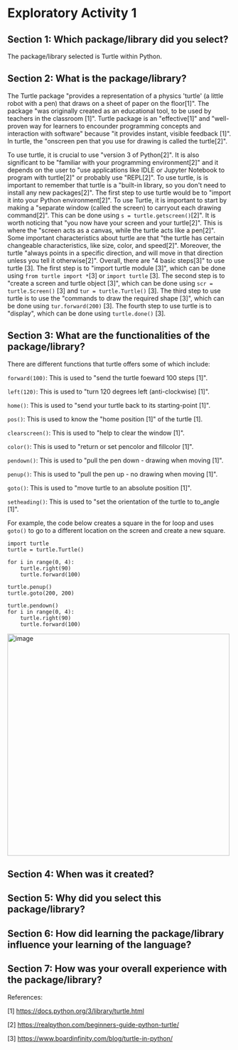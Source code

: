 # Exploratory Activity 1

## Section 1: Which package/library did you select?
   The package/library selected is Turtle within Python.
## Section 2:  What is the package/library?
   The Turtle package "provides a representation of a physics 'turtle' (a little robot with a pen) that draws on a sheet of paper on the floor[1]". The package "was originally created as an educational tool, to be used by teachers in the classroom [1]". Turtle package is an "effective[1]" and "well-proven way for learners to encounder programming concepts and interaction with software" because "it provides instant, visible feedback [1]". In turtle, the "onscreen pen that you use for drawing is called the turtle[2]". 
   
   To use turtle, it is crucial to use "version 3 of Python[2]". It is also significant to be "familiar with your programming environment[2]" and it depends on the user to "use applications like IDLE or Jupyter Notebook to program with turtle[2]" or probably use "REPL[2]". To use turtle, is is important to remember that turtle is a "built-in library, so you don't need to install any new packages[2]". The first step to use turtle would be to "import it into your Python environment[2]". To use Turtle, it is important to start by making a "separate window (called the screen) to carryout each drawing command[2]". This can be done using `s = turtle.getscreen()`[2]". It is worth noticing that "you now have your screen and your turtle[2]". This is where the "screen acts as a canvas, while the turtle acts like a pen[2]". Some important characteristics about turtle are that "the turtle has certain changeable characteristics, like size, color, and speed[2]". Moreover, the turtle "always points in a specific direction, and will move in that direction unless you tell it otherwise[2]".  Overall, there are "4 basic steps[3]" to use turtle [3]. The first step is to "import turtle module [3]", which can be done using `from turtle import *`[3] or `import turtle` [3]. The second step is to "create a screen and turtle object [3]", which can be done using `scr = turtle.Screen()` [3] and `tur = turtle.Turtle()` [3]. The third step to use turtle is to use the "commands to draw the required shape [3]", which can be done using `tur.forward(200)` [3]. The fourth step to use turtle is to "display", which can be done using `turtle.done()` [3].  

## Section 3: What are the functionalities of the package/library?
There are different functions that turtle offers some of which include:

`forward(100)`: This is used to "send the turtle foeward 100 steps [1]".

`left(120)`: This is used to "turn 120 degrees left (anti-clockwise) [1]".

`home()`: This is used to "send your turtle back to its starting-point [1]".

`pos()`: This is used to know the "home position [1]" of the turtle [1]. 

`clearscreen()`: This is used to "help to clear the window [1]".

`color()`: This is used to "return or set pencolor and fillcolor [1]".

`pendown()`: This is used to "pull the pen down - drawing when moving [1]".

`penup()`: This is used to "pull the pen up - no drawing when moving [1]".

`goto()`: This is used to "move turtle to an absolute position [1]". 

`setheading()`: This is used to "set the orientation of the turtle to to_angle [1]".

For example, the code below creates a square in the for loop and uses `goto()` to go to a different location on the screen and create a new square.
```
import turtle
turtle = turtle.Turtle()

for i in range(0, 4):
	turtle.right(90)
	turtle.forward(100)

turtle.penup()
turtle.goto(200, 200)

turtle.pendown()
for i in range(0, 4):
	turtle.right(90)
	turtle.forward(100)

```


<img width="500" alt="image" src="https://github.com/CS2613-WI24-FR01B/exploration-activity-1-invisible-wind-pavitra/assets/113079611/5d14ee82-a369-4c03-8760-7073efa50105">


## Section 4: When was it created?

## Section 5: Why did you select this package/library?

## Section 6: How did learning the package/library influence your learning of the language?

## Section 7: How was your overall experience with the package/library?






References:

[1] https://docs.python.org/3/library/turtle.html 

[2] https://realpython.com/beginners-guide-python-turtle/ 

[3] https://www.boardinfinity.com/blog/turtle-in-python/





















   
